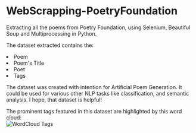 # WebScrapping-PoetryFoundation

Extracting all the poems from Poetry Foundation, using Selenium, Beautiful Soup and Multiprocessing in Python.

The dataset extracted contains the:
<li>Poem</li>
<li>Poem's Title</li>
<li>Poet</li>
<li>Tags</li>

The dataset was created with intention for Artificial Poem Generation. It could be used for various other NLP tasks like classification, and semantic analysis. I hope, that dataset is helpful!<br>

The prominent tags featured in this dataset are highlighted by this word cloud:<br>
![WordCloud Tags](https://github.com/TGDivy/WebScrapping-PoetryFoundation/blob/master/wordCloud.png?raw=true)
